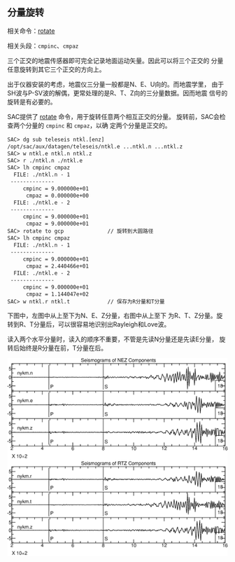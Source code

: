 ## 分量旋转

相关命令：[rotate](/commands/rotate.md)

相关头段：`cmpinc`、`cmpaz`

三个正交的地震传感器即可完全记录地面运动矢量。因此可以将三个正交的
分量任意旋转到其它三个正交的方向上。

出于仪器安装的考虑，地震仪三分量一般都是N、E、U向的。而地震学里，
由于SH波与P-SV波的解偶，更常处理的是R、T、Z向的三分量数据。因而地震
信号的旋转是有必要的。

SAC提供了 [rotate](/commands/rotate.md)
命令，用于旋转任意两个相互正交的分量。 旋转前，SAC会检查两个分量的
`cmpinc` 和 `cmpaz`，以确 定两个分量是正交的。

``` {.bash}
SAC> dg sub teleseis ntkl.[enz]
/opt/sac/aux/datagen/teleseis/ntkl.e ...ntkl.n ...ntkl.z
SAC> w ntkl.e ntkl.n ntkl.z
SAC> r ./ntkl.n ./ntkl.e
SAC> lh cmpinc cmpaz
  FILE: ./ntkl.n - 1
 --------------
     cmpinc = 9.000000e+01
      cmpaz = 0.000000e+00
  FILE: ./ntkl.e - 2
 --------------
     cmpinc = 9.000000e+01
      cmpaz = 9.000000e+01
SAC> rotate to gcp              // 旋转到大圆路径
SAC> lh cmpinc cmpaz
  FILE: ./ntkl.n - 1
 --------------
     cmpinc = 9.000000e+01
      cmpaz = 2.440466e+01
  FILE: ./ntkl.e - 2
 --------------
     cmpinc = 9.000000e+01
      cmpaz = 1.144047e+02
SAC> w ntkl.r ntkl.t            // 保存为R分量和T分量
```

下图中，左图中从上至下为N、E、Z分量，右图中从上至下
为R、T、Z分量。旋转到R、T分量后，可以很容易地识别出Rayleigh和Love波。

读入两个水平分量时，读入的顺序不重要，不管是先读N分量还是先读E分量，
旋转后始终是R分量在前，T分量在后。

![将N、E分量旋转到R、T分量。](/figures/rotate.png)

